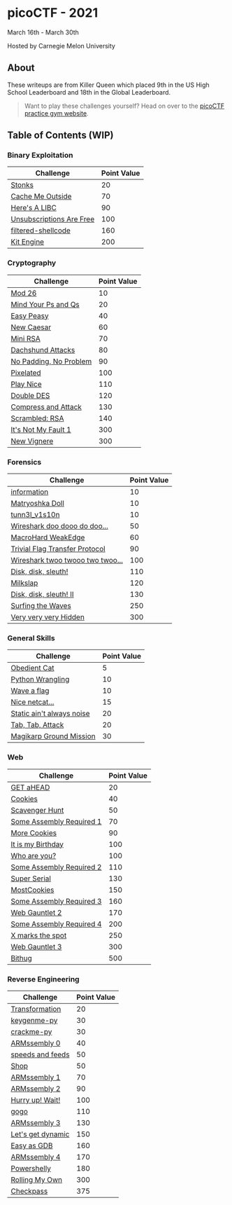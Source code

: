 # picoCTF - 2021
March 16th - March 30th

Hosted by Carnegie Melon University

## About
These writeups are from Killer Queen which placed 9th in the US High School Leaderboard and 18th in the Global Leaderboard.

> Want to play these challenges yourself? Head on over to the [picoCTF practice gym website](https://play.picoctf.org/practice).

## Table of Contents (WIP)

### Binary Exploitation
| Challenge | Point Value |
| --------- | ----------- |
|[Stonks](./BinaryExploitation/Stonks.md)|20|
|[Cache Me Outside](./BinaryExploitation/CacheMeOutside.md)|70|
|[Here's A LIBC](./BinaryExploitation/HeresALIBC.md)|90|
|[Unsubscriptions Are Free](./BinaryExploitation/UnsubscriptionsAreFree.md)|100|
|[filtered-shellcode](./BinaryExploitation/filtered-shellcode.md)|160|
|[Kit Engine](./BinaryExploitation/KitEngine.md)|200|

### Cryptography
| Challenge | Point Value |
| --------- | ----------- |
|[Mod 26](./Cryptography/Mod26.md)|10|
|[Mind Your Ps and Qs](./Cryptography/MindYourPsAndQs.md)|20|
|[Easy Peasy](./Cryptography/EasyPeasy.md)|40|
|[New Caesar](./Cryptography/NewCaesar.md)|60|
|[Mini RSA](./Cryptography/MiniRSA.md)|70|
|[Dachshund Attacks](./Cryptography/DachshundAttacks.md)|80|
|[No Padding, No Problem](./Cryptography/NoPaddingNoProblem.md)|90|
|[Pixelated](./Cryptography/Pixelated.md)|100|
|[Play Nice](./Cryptography/PlayNice.md)|110|
|[Double DES](./Cryptography/DoubleDES.md)|120|
|[Compress and Attack](./Cryptography/CompressAndAttack.md)|130|
|[Scrambled: RSA](./Cryptography/ScrambledRSA.md)|140|
|[It's Not My Fault 1](./Cryptography/ItsNotMyFault1.md)|300|
|[New Vignere](./Cryptography/NewVignere.md)|300|


### Forensics
| Challenge | Point Value |
| --------- | ----------- |
|[information](./Forensics/information.md)|10|
|[Matryoshka Doll](./Forensics/MatryoshkaDoll.md)|10|
|[tunn3l_v1s10n](./Forensics/tunn3lv1s10n.md)|10|
|[Wireshark doo dooo do doo...](./Forensics/Wiresharkdoodooododoo.md)|50|
|[MacroHard WeakEdge](./Forensics/MacroHardWeakEdge.md)|60|
|[Trivial Flag Transfer Protocol](./Forensics/TrivialFlagTransferProtocol.md)|90|
|[Wireshark twoo twooo two twoo...](./Forensics/Wiresharktwootwoootwotwoo.md)|100|
|[Disk, disk, sleuth!](./Forensics/Disk,disk,sleuth.md)|110|
|[Milkslap](./Forensics/Milkslap.md)|120|
|[Disk, disk, sleuth! II](./Forensics/Disk,disk,sleuth!II.md)|130|
|[Surfing the Waves](./Forensics/SurfingTheWaves.md)|250|
|[Very very very Hidden](./Forensics/VVVHidden.md)|300|

### General Skills
| Challenge | Point Value |
| --------- | ----------- |
|[Obedient Cat](./GeneralSkills/ObedientCat.md)|5|
|[Python Wrangling](./GeneralSkills/PythonWrangling.md)|10|
|[Wave a flag](./GeneralSkills/WaveAFlag.md)|10|
|[Nice netcat...](./GeneralSkills/NiceNetcat.md)|15|
|[Static ain't always noise](./GeneralSkills/StaticAintAlwaysNoise.md)|20|
|[Tab, Tab, Attack](./GeneralSkills/TabTabAttack.md)|20|
|[Magikarp Ground Mission](./GeneralSkills/MagikarpGroundMission.md)|30|

### Web
| Challenge | Point Value |
| --------- | ----------- |
|[GET aHEAD](./WebExploitation/GETaHEAD.md)|20|
|[Cookies](./WebExploitation/Cookies.md)|40|
|[Scavenger Hunt](./WebExploitation/ScavengerHunt.md)|50|
|[Some Assembly Required 1](./WebExploitation/SAR1.md)|70|
|[More Cookies](./WebExploitation/MoreCookies.md)|90|
|[It is my Birthday](./WebExploitation/ItIsMyBirthday.md)|100|
|[Who are you?](./WebExploitation/WhoAreYou.md)|100|
|[Some Assembly Required 2](./WebExploitation/SAR2.md)|110|
|[Super Serial](./WebExploitation/SuperSerial.md)|130|
|[MostCookies](./WebExploitation/MostCookies.md)|150|
|[Some Assembly Required 3](./WebExploitation/SAR3.md)|160|
|[Web Gauntlet 2](./WebExploitation/WebGauntlet2.md)|170|
|[Some Assembly Required 4](./WebExploitation/SAR4.md)|200|
|[X marks the spot](./WebExploitation/XMarksTheSpot.md)|250|
|[Web Gauntlet 3](./WebExploitation/WebGauntlet3.md)|300|
|[Bithug](./WebExploitation/GETaHEAD.md)|500|


### Reverse Engineering
| Challenge | Point Value |
| --------- | ----------- |
|[Transformation](./ReverseEngineering/Transformation.md)|20|
|[keygenme-py](./ReverseEngineering/keygenmepy.md)|30|
|[crackme-py](./ReverseEngineering/crackmepy.md)|30|
|[ARMssembly 0](./ReverseEngineering/ARMssembly0.md)|40|
|[speeds and feeds](./ReverseEngineering/SpeedsAndFeeds.md)|50|
|[Shop](./ReverseEngineering/Shop.md)|50|
|[ARMssembly 1](./ReverseEngineering/ARMssembly1.md)|70|
|[ARMssembly 2](./ReverseEngineering/ARMssembly2.md)|90|
|[Hurry up! Wait!](./ReverseEngineering/HurryUpWait.md)|100|
|[gogo](./ReverseEngineering/gogo.md)|110|
|[ARMssembly 3](./ReverseEngineering/ARMssembly3.md)|130|
|[Let's get dynamic](./ReverseEngineering/LetsGetDynamic.md)|150|
|[Easy as GDB](./ReverseEngineering/EasyAsGDB.md)|160|
|[ARMssembly 4](./ReverseEngineering/ARMssembly4.md)|170|
|[Powershelly](./ReverseEngineering/Powershelly.md)|180|
|[Rolling My Own](./ReverseEngineering/RollingMyOwn.md)|300|
|[Checkpass](./ReverseEngineering/Checkpass.md)|375|
